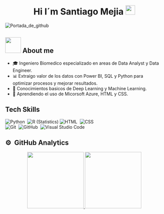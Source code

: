 <h1 align="center"> Hi I´m Santiago Mejia <img src = "https://raw.githubusercontent.com/MartinHeinz/MartinHeinz/master/wave.gif" width = 30px> </h1>


![Portada_de_github](https://github.com/user-attachments/assets/518a32e7-9a91-4efc-81bd-42d68a717045)


## <picture><img src = "https://github.com/7oSkaaa/7oSkaaa/blob/main/Images/about_me.gif?raw=true" width = 50px></picture> About me

- 🎓 Ingeniero Biomedico especializado en areas de Data Analyst y Data Engineer.
- 📊 Extraigo valor de los datos con Power BI, SQL y Python para optimizar procesos y mejorar resultados.
- 🤖 Conocimientos basicos de Deep Learning y Machine Learning.
- 🌱 Aprendiendo el uso de Micorsoft Azure, HTML y CSS.

## Tech Skills 
![Python](https://img.shields.io/badge/-Python-05122A?style=flat&logo=python)&nbsp;
![R (Statistics)](https://img.shields.io/badge/-R-05122A?style=flat&logo=R&logoColor=276DC3)
![HTML](https://img.shields.io/badge/-HTML-05122A?style=flat&logo=HTML5)&nbsp;
![CSS](https://img.shields.io/badge/-CSS-05122A?style=flat&logo=CSS3&logoColor=1572B6)&nbsp;\
![Git](https://img.shields.io/badge/-Git-05122A?style=flat&logo=git)&nbsp;
![GitHub](https://img.shields.io/badge/-GitHub-05122A?style=flat&logo=github)&nbsp;
![Visual Studio Code](https://img.shields.io/badge/-Visual%20Studio%20Code-05122A?style=flat&logo=visual-studio-code&logoColor=007ACC)&nbsp;


## ⚙️ &nbsp;GitHub Analytics

<p align="center">
<a href="https://github.com/SantiagoMejiaGuerra">
  <img height="180em" src="https://github-readme-stats-eight-theta.vercel.app/api?username=SantiagoMejiaGuerra&show_icons=true&theme=algolia&include_all_commits=true&count_private=true"/>
  <img height="180em" src="https://github-readme-stats-eight-theta.vercel.app/api/top-langs/?username=SantiagoMejiaGuerra&layout=compact&langs_count=8&theme=algolia"/>
</a>
</p>
